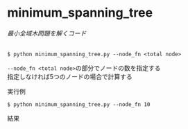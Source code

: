 # minimum_spanning_tree  

###### 最小全域木問題を解くコード  

    $ python minimum_spanning_tree.py --node_fn <total node>

`--node_fn <total node>`の部分でノードの数を指定する  
指定しなければ5つのノードの場合で計算する  


実行例  

    $ python minimum_spanning_tree.py --node_fn 10  


結果  
